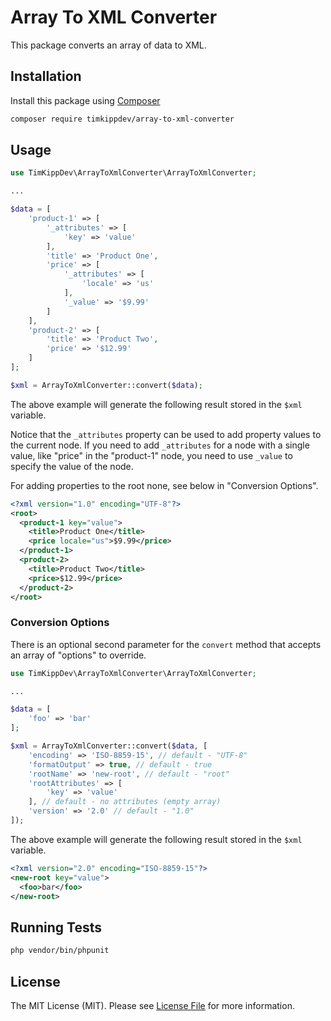 # Array To XML Converter
This package converts an array of data to XML.

## Installation
Install this package using [Composer](https://getcomposer.org/)
``` bash
composer require timkippdev/array-to-xml-converter
```

## Usage

```php
use TimKippDev\ArrayToXmlConverter\ArrayToXmlConverter;

...

$data = [
    'product-1' => [
        '_attributes' => [
            'key' => 'value'
        ], 
        'title' => 'Product One',
        'price' => [
            '_attributes' => [
                'locale' => 'us'
            ],
            '_value' => '$9.99'
        ]
    ],
    'product-2' => [
        'title' => 'Product Two',
        'price' => '$12.99'
    ]
];

$xml = ArrayToXmlConverter::convert($data);
```

The above example will generate the following result stored in the `$xml` variable. 

Notice that the `_attributes` property can be used to add property values to the current node. If you need to add `_attributes` for a node with a single value, like "price" in the "product-1" node, you need to use `_value` to specify the value of the node.

For adding properties to the root none, see below in "Conversion Options".

```xml
<?xml version="1.0" encoding="UTF-8"?>
<root>
  <product-1 key="value">
    <title>Product One</title>
    <price locale="us">$9.99</price>
  </product-1>
  <product-2>
    <title>Product Two</title>
    <price>$12.99</price>
  </product-2>
</root>
```

### Conversion Options

There is an optional second parameter for the `convert` method that accepts an array of "options" to override.

```php
use TimKippDev\ArrayToXmlConverter\ArrayToXmlConverter;

... 

$data = [
    'foo' => 'bar'
];

$xml = ArrayToXmlConverter::convert($data, [
    'encoding' => 'ISO-8859-15', // default - "UTF-8"
    'formatOutput' => true, // default - true
    'rootName' => 'new-root', // default - "root"
    'rootAttributes' => [
        'key' => 'value'
    ], // default - no attributes (empty array)
    'version' => '2.0' // default - "1.0"
]);
```

The above example will generate the following result stored in the `$xml` variable.

```xml
<?xml version="2.0" encoding="ISO-8859-15"?>
<new-root key="value">
  <foo>bar</foo>
</new-root>
```

## Running Tests
```bash
php vendor/bin/phpunit
```

## License

The MIT License (MIT). Please see [License File](LICENSE) for more information.